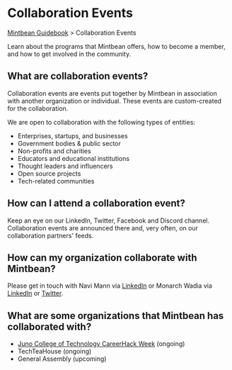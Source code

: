 # Collaboration Events

[Mintbean Guidebook](/guidebook) > Collaboration Events

<div class="page-header">
  Learn about the programs that Mintbean offers, how to become a member, and how to get involved in the community.
</div>

## What are collaboration events?

Collaboration events are events put together by Mintbean in association with another organization or individual. These events are custom-created for the collaboration.

We are open to collaboration with the following types of entities:

* Enterprises, startups, and businesses
* Government bodies & public sector
* Non-profits and charities
* Educators and educational institutions
* Thought leaders and influencers
* Open source projects
* Tech-related communities

## How can I attend a collaboration event?

Keep an eye on our LinkedIn, Twitter, Facebook and Discord channel. Collaboration events are announced there and, very often, on our collaboration partners' feeds.

## How can my organization collaborate with Mintbean?

Please get in touch with Navi Mann via [LinkedIn](https://www.linkedin.com/in/navdeepmann/) or Monarch Wadia via [LinkedIn](https://www.linkedin.com/in/monarchwadia/) or [Twitter](https://twitter.com/monarchwadia).

## What are some organizations that Mintbean has collaborated with?

* [Juno College of Technology CareerHack Week](/guidebook/collaboration-events/juno-careerhack-week) (ongoing)
* TechTeaHouse (ongoing)
* General Assembly (upcoming)
